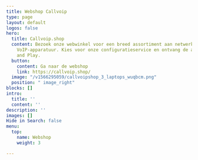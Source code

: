 ```yaml
---
title: Webshop Callvoip
type: page
layout: default
logos: false
hero:
  title: Callvoip.shop
  content: Bezoek onze webwinkel voor een breed assortiment aan netwerk-, WiFi en
    VoIP-apparatuur. Kies voor onze configuratieservice en ontvang de apparatuur Plug
    and Play.
  button:
    content: Ga naar de webshop
    link: https://callvoip.shop/
  image: "/v1566295059/callvoipshop_3_laptops_wuqbcm.png"
  position: " image_right"
blocks: []
intro:
  title: ''
  content: ''
description: ''
images: []
Hide in Search: false
menu:
  top:
    name: Webshop
    weight: 3

---
```

